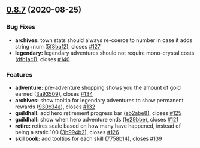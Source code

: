 ## [0.8.7](https://github.com/Rasterkhann/Rasterkhann/compare/v0.8.6...v0.8.7) (2020-08-25)


### Bug Fixes

* **archives:** town stats should always re-coerce to number in case it adds string+num ([5f8baf2](https://github.com/Rasterkhann/Rasterkhann/commit/5f8baf2756799053d26f1b3b138ff08829e6e443)), closes [#127](https://github.com/Rasterkhann/Rasterkhann/issues/127)
* **legendary:** legendary adventures should not require mono-crystal costs ([dfb1ac1](https://github.com/Rasterkhann/Rasterkhann/commit/dfb1ac17104a4ec5d866e7a5416d71e00f428de0)), closes [#140](https://github.com/Rasterkhann/Rasterkhann/issues/140)


### Features

* **adventure:** pre-adventure shopping shows you the amount of gold earned ([3a93509](https://github.com/Rasterkhann/Rasterkhann/commit/3a935094c4696b006bac4e28a6f251f1e7413e24)), closes [#134](https://github.com/Rasterkhann/Rasterkhann/issues/134)
* **archives:** show tooltip for legendary adventures to show permanent rewards ([930c34a](https://github.com/Rasterkhann/Rasterkhann/commit/930c34ac3f2ff8dfa8d07c3c28cff81b822f222f)), closes [#132](https://github.com/Rasterkhann/Rasterkhann/issues/132)
* **guildhall:** add hero retirement progress bar ([eb2abe8](https://github.com/Rasterkhann/Rasterkhann/commit/eb2abe8b5f3c032d4680ca59c758cb7ba80a1a7d)), closes [#125](https://github.com/Rasterkhann/Rasterkhann/issues/125)
* **guildhall:** show when hero adventure ends ([fe29bbe](https://github.com/Rasterkhann/Rasterkhann/commit/fe29bbecac87e1cc28bbcb6602977c0897af609b)), closes [#121](https://github.com/Rasterkhann/Rasterkhann/issues/121)
* **retire:** retires scale based on how many have happened, instead of being a static 100 ([3b994b2](https://github.com/Rasterkhann/Rasterkhann/commit/3b994b257818d91f4abddbac8e708933992f9183)), closes [#126](https://github.com/Rasterkhann/Rasterkhann/issues/126)
* **skillbook:** add tooltips for each skill ([7758b14](https://github.com/Rasterkhann/Rasterkhann/commit/7758b1485a6651ff3a5e7a23e07371217c05bd5b)), closes [#139](https://github.com/Rasterkhann/Rasterkhann/issues/139)



